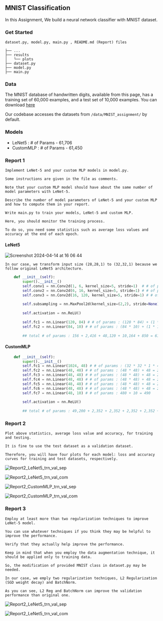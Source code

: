 ## MNIST Classification


In this Assignment, We build a neural network classifier with MNIST dataset.


### Get Started

`dataset.py, model.py, main.py , README.md (Report) files`

```
├── ...
├── results
│   └── plots
├── dataset.py
├── model.py
├── main.py
```

### Data

The MNIST database of handwritten digits, available from this page, has a training set of 60,000 examples, and a test set of 10,000 examples. You can download [here](http://yann.lecun.com/exdb/mnist/)

Our codebase accesses the datasets from `/data/MNIST_assignment/` by default.

### Models

- LeNet5 : # of Params - 61,706
- CustomMLP : # of Params - 61,450


### Report 1

```
Implement LeNet-5 and your custom MLP models in model.py.

Some instructions are given in the file as comments.

Note that your custom MLP model should have about the same number of model parameters with LeNet-5.

Describe the number of model parameters of LeNet-5 and your custom MLP and how to compute them in your report.

Write main.py to train your models, LeNet-5 and custom MLP.

Here, you should monitor the training process.

To do so, you need some statistics such as average loss values and accuracy at the end of each epoch.
```

#### LeNet5

![Screenshot 2024-04-14 at 16 06 44](https://github.com/ma-kjh/Neural-Networks-and-Deep-Learning-2024-1st/assets/132344612/f0e5d3c0-9ada-478f-9aab-34c143b88cb6)

`In our case, we transform input size (28,28,1) to (32,32,1) because we follow original LeNet5 architecture.`

```python
    def __init__(self):
        super().__init__()
        self.conv1 = nn.Conv2d(1, 6, kernel_size=5, stride=1)  # # of params : (5 * 5 * 1 * 6) + (1 * 6) = 156
        self.conv2 = nn.Conv2d(6, 16, kernel_size=5, stride=1) # # of params : (5 * 5 * 6 * 16) + (1 * 16) = 2,416
        self.conv3 = nn.Conv2d(16, 120, kernel_size=5, stride=1) # # of params : (5 * 5 * 16 * 120) + (1 * 120) = 48,120
        
        self.subsampling = nn.MaxPool2d(kernel_size=(2,2), stride=None) 
        
        self.activation = nn.ReLU()
        
        self.fc1 = nn.Linear(120, 84) # # of params : (120 * 84) + (1 * 84) = 10,164
        self.fc2 = nn.Linear(84, 10) # # of params : (84 * 10) + (1 * 10) = 850
        
        ## total # of params : 156 + 2,416 + 48,120 + 10,164 + 850 = 61,706
```

#### CustomMLP

```python
    def __init__(self):
        super().__init__()
        self.fc1 = nn.Linear(1024, 48) # # of params : (32 * 32 * 1 * 48) + 48 = 49,152 + 48 = 49,200
        self.fc2 = nn.Linear(48, 48) # # of params : (48 * 48) + 48 = 2,304 + 48 = 2,352
        self.fc3 = nn.Linear(48, 48) # # of params : (48 * 48) + 48 = 2,304 + 48 = 2,352
        self.fc4 = nn.Linear(48, 48) # # of params : (48 * 48) + 48 = 2,304 + 48 = 2,352
        self.fc5 = nn.Linear(48, 48) # # of params : (48 * 48) + 48 = 2,304 + 48 = 2,352
        self.fc6 = nn.Linear(48, 48) # # of params : (48 * 48) + 48 = 2,304 + 48 = 2,352
        self.fc7 = nn.Linear(48, 10) # # of params : 480 + 10 = 490
        
        self.activation = nn.ReLU()
        
        ## total # of params : 49,200 + 2,352 + 2,352 + 2,352 + 2,352 + 2,352 + 490 = 61,450
```


### Report 2

```
Plot above statistics, average loss value and accuracy, for training and testing.

It is fine to use the test dataset as a validation dataset.

Therefore, you will have four plots for each model: loss and accuracy curves for training and test datasets, respectively.
```
![Report2_LeNet5_trn_val_sep](https://github.com/ma-kjh/Neural-Networks-and-Deep-Learning-2024-1st/assets/132344612/ceb7ab5a-a388-4cef-ab7b-45424a88fcad)


![Report2_LeNet5_trn_val_com](https://github.com/ma-kjh/Neural-Networks-and-Deep-Learning-2024-1st/assets/132344612/9a96b543-c13a-40b6-a440-c6f157a3cfc9)


![Report2_CustomMLP_trn_val_sep](https://github.com/ma-kjh/Neural-Networks-and-Deep-Learning-2024-1st/assets/132344612/753dd158-0a20-4ff6-a90c-f8de6b513e1f)

![Report2_CustomMLP_trn_val_com](https://github.com/ma-kjh/Neural-Networks-and-Deep-Learning-2024-1st/assets/132344612/740a1c4d-f69d-4d89-a52a-c911f3c3791f)


### Report 3

```
Employ at least more than two regularization techniques to improve LeNet-5 model.

You can use whatever techniques if you think they may be helpful to improve the performance.

Verify that they actually help improve the performance.

Keep in mind that when you employ the data augmentation technique, it should be applied only to training data.

So, the modification of provided MNIST class in dataset.py may be needed.
```

`In our case, we emply two regularization techniques, L2 Regularization (SGD weight decay) and BatchNorm.`

`As you can see, L2 Reg and BatchNorm can improve the validation performance than original one.`

![Report2_LeNet5_trn_val_sep](https://github.com/ma-kjh/Neural-Networks-and-Deep-Learning-2024-1st/assets/132344612/d6a1da9c-a682-41b8-a02d-230d3f17244a)

![Report2_LeNet5_trn_val_com](https://github.com/ma-kjh/Neural-Networks-and-Deep-Learning-2024-1st/assets/132344612/ad28a8b7-ed98-47cb-8211-08d46e60b7aa)


